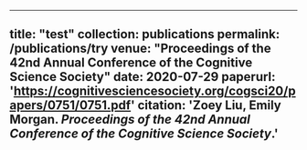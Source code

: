 
---
title: "test"
collection: publications
permalink: /publications/try
venue: "Proceedings of the 42nd Annual Conference of the Cognitive Science Society"
date: 2020-07-29
paperurl: 'https://cognitivesciencesociety.org/cogsci20/papers/0751/0751.pdf'
citation: '<b>Zoey Liu</b>, Emily Morgan. <i>Proceedings of the 42nd Annual Conference of the Cognitive Science Society</i>.'
---
